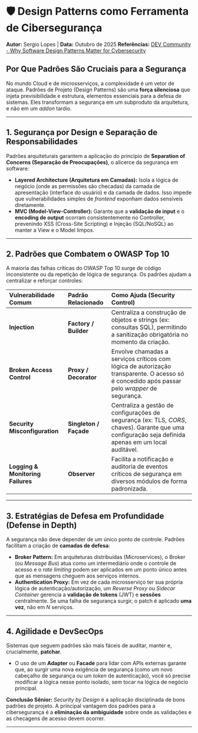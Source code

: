 # 🛡️ Design Patterns como Ferramenta de Cibersegurança

**Autor:** Sergio Lopes | **Data:** Outubro de 2025
**Referências:** [DEV Community - Why Software Design Patterns Matter for Cybersecurity](https://dev.to/ihonchar/why-software-design-patterns-matter-for-cybersecurity-377e)

## Por Que Padrões São Cruciais para a Segurança

No mundo Cloud e de microsserviços, a complexidade é um vetor de ataque. Padrões de Projeto (Design Patterns) são uma **força silenciosa** que injeta previsibilidade e estrutura, elementos essenciais para a defesa de sistemas. Eles transformam a segurança em um subproduto da arquitetura, e não em um *addon* tardio.

---

## 1. Segurança por Design e Separação de Responsabilidades

Padrões arquiteturais garantem a aplicação do princípio de **Separation of Concerns (Separação de Preocupações)**, o alicerce da segurança em software:

* **Layered Architecture (Arquitetura em Camadas):** Isola a lógica de negócio (onde as permissões são checadas) da camada de apresentação (interface do usuário) e da camada de dados. Isso impede que vulnerabilidades simples de *frontend* exponham dados sensíveis diretamente.
* **MVC (Model-View-Controller):** Garante que a **validação de input** e o **encoding de output** ocorram consistentemente no Controller, prevenindo XSS (Cross-Site Scripting) e Injeção (SQL/NoSQL) ao manter a View e o Model limpos.

---

## 2. Padrões que Combatem o OWASP Top 10

A maioria das falhas críticas do OWASP Top 10 surge de código inconsistente ou da repetição de lógica de segurança. Os padrões ajudam a centralizar e reforçar controles:

| Vulnerabilidade Comum | Padrão Relacionado | Como Ajuda (Security Control) |
| :--- | :--- | :--- |
| **Injection** | **Factory / Builder** | Centraliza a construção de objetos e strings (ex: consultas SQL), permitindo a sanitização obrigatória no momento da criação. |
| **Broken Access Control** | **Proxy / Decorator** | Envolve chamadas a serviços críticos com lógica de autorização transparente. O acesso só é concedido após passar pelo *wrapper* de segurança. |
| **Security Misconfiguration** | **Singleton / Façade** | Centraliza a gestão de configurações de segurança (ex: TLS, *CORS*, chaves). Garante que uma configuração seja definida apenas em um local auditável. |
| **Logging & Monitoring Failures** | **Observer** | Facilita a notificação e auditoria de eventos críticos de segurança em diversos módulos de forma padronizada. |

---

## 3. Estratégias de Defesa em Profundidade (Defense in Depth)

A segurança não deve depender de um único ponto de controle. Padrões facilitam a criação de **camadas de defesa**:

* **Broker Pattern:** Em arquiteturas distribuídas (Microservices), o Broker (ou *Message Bus*) atua como um intermediário onde o controle de acesso e o *rate limiting* podem ser aplicados em um ponto único antes que as mensagens cheguem aos serviços internos.
* **Authentication Proxy:** Em vez de cada microsserviço ter sua própria lógica de autenticação/autorização, um *Reverse Proxy* ou *Sidecar Container* gerencia a **validação de tokens** (JWT) e **sessões** centralmente. Se uma falha de segurança surgir, o patch é aplicado **uma vez**, não em *N* serviços.

---

## 4. Agilidade e DevSecOps

Sistemas que seguem padrões são mais fáceis de auditar, manter e, crucialmente, **patchar**.

* O uso de um **Adapter** ou **Facade** para lidar com APIs externas garante que, ao surgir uma nova exigência de segurança (como um novo cabeçalho de segurança ou um *token* de autenticação), você só precise modificar a lógica nesse ponto isolado, sem tocar na lógica de negócio principal.

**Conclusão Sênior:** *Security by Design* é a aplicação disciplinada de bons padrões de projeto. A principal vantagem dos padrões para a cibersegurança é a **eliminação da ambiguidade** sobre onde as validações e as checagens de acesso devem ocorrer.

---

